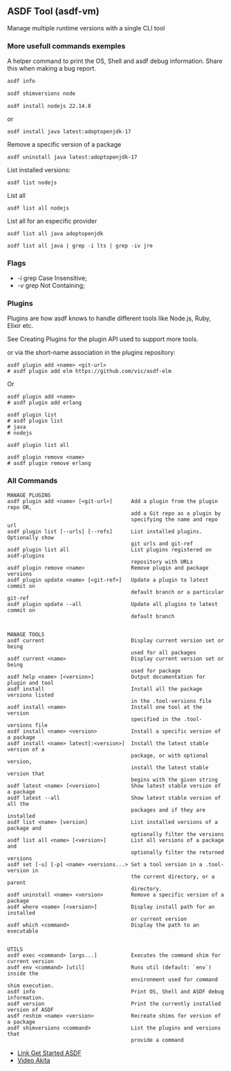  ## ASDF Tool (asdf-vm)
Manage multiple runtime versions with a single CLI tool

### More usefull commands exemples

A helper command to print the OS, Shell and asdf debug information. Share this when making a bug report.
```zsh
asdf info
```

```zsh
asdf shimversions node
```

```
asdf install nodejs 22.14.0
```

or

```
asdf install java latest:adoptopenjdk-17
```

Remove a specific version of a package
```
asdf uninstall java latest:adoptopenjdk-17
```

List installed versions:

```
asdf list nodejs
```

List all 

```
asdf list all nodejs
```

List all for an especific provider

```
asdf list all java adoptopenjdk
```

```
asdf list all java | grep -i lts | grep -iv jre
```

### Flags
- _-i_ grep Case Insensitive; 
- _-v_ grep Not Containing; 

### Plugins
Plugins are how asdf knows to handle different tools like Node.js, Ruby, Elixir etc.

See Creating Plugins for the plugin API used to support more tools.

or via the short-name association in the plugins repository:

```
asdf plugin add <name> <git-url>
# asdf plugin add elm https://github.com/vic/asdf-elm
```
Or

```
asdf plugin add <name>
# asdf plugin add erlang
```


```
asdf plugin list
# asdf plugin list
# java
# nodejs
```

```
asdf plugin list all
```


```
asdf plugin remove <name>
# asdf plugin remove erlang
```

### All Commands
```
MANAGE PLUGINS
asdf plugin add <name> [<git-url>]      Add a plugin from the plugin repo OR,
                                        add a Git repo as a plugin by
                                        specifying the name and repo url
asdf plugin list [--urls] [--refs]      List installed plugins. Optionally show
                                        git urls and git-ref
asdf plugin list all                    List plugins registered on asdf-plugins
                                        repository with URLs
asdf plugin remove <name>               Remove plugin and package versions
asdf plugin update <name> [<git-ref>]   Update a plugin to latest commit on
                                        default branch or a particular git-ref
asdf plugin update --all                Update all plugins to latest commit on
                                        default branch


MANAGE TOOLS
asdf current                            Display current version set or being
                                        used for all packages
asdf current <name>                     Display current version set or being
                                        used for package
asdf help <name> [<version>]            Output documentation for plugin and tool
asdf install                            Install all the package versions listed
                                        in the .tool-versions file
asdf install <name>                     Install one tool at the version
                                        specified in the .tool-versions file
asdf install <name> <version>           Install a specific version of a package
asdf install <name> latest[:<version>]  Install the latest stable version of a
                                        package, or with optional version,
                                        install the latest stable version that
                                        begins with the given string
asdf latest <name> [<version>]          Show latest stable version of a package
asdf latest --all                       Show latest stable version of all the
                                        packages and if they are installed
asdf list <name> [version]              List installed versions of a package and
                                        optionally filter the versions
asdf list all <name> [<version>]        List all versions of a package and
                                        optionally filter the returned versions
asdf set [-u] [-p] <name> <versions...> Set a tool version in a .tool-version in
                                        the current directory, or a parent
                                        directory.
asdf uninstall <name> <version>         Remove a specific version of a package
asdf where <name> [<version>]           Display install path for an installed
                                        or current version
asdf which <command>                    Display the path to an executable


UTILS
asdf exec <command> [args...]           Executes the command shim for current version
asdf env <command> [util]               Runs util (default: `env`) inside the
                                        environment used for command shim execution.
asdf info                               Print OS, Shell and ASDF debug information.
asdf version                            Print the currently installed version of ASDF
asdf reshim <name> <version>            Recreate shims for version of a package
asdf shimversions <command>             List the plugins and versions that
                                        provide a command
```


- [Link Get Started ASDF](https://asdf-vm.com/#/core-manage-asdf-vm)
- [Video Akita](https://youtu.be/epiyExCyb2s?t=2588)